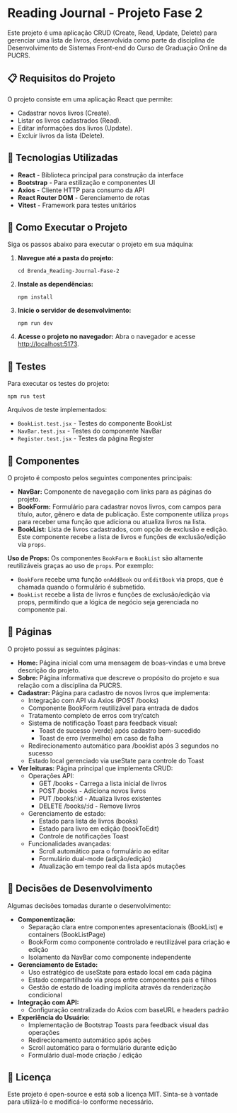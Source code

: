 <body>
    <h1>Reading Journal - Projeto Fase 2</h1>
    <p>Este projeto é uma aplicação CRUD (Create, Read, Update, Delete) para gerenciar uma lista de livros, desenvolvida como parte da disciplina de Desenvolvimento de Sistemas Front-end do Curso de Graduação Online da PUCRS.</p>

<h2>📋 Requisitos do Projeto</h2>
    <p>O projeto consiste em uma aplicação React que permite:</p>
    <ul>
        <li>Cadastrar novos livros (Create).</li>
        <li>Listar os livros cadastrados (Read).</li>
        <li>Editar informações dos livros (Update).</li>
        <li>Excluir livros da lista (Delete).</li>
    </ul>

  <h2>🚀 Tecnologias Utilizadas</h2>
    <ul>
        <li><strong>React</strong> - Biblioteca principal para construção da interface</li>
        <li><strong>Bootstrap</strong> - Para estilização e componentes UI</li>
        <li><strong>Axios</strong> - Cliente HTTP para consumo da API</li>
        <li><strong>React Router DOM</strong> - Gerenciamento de rotas</li>
        <li><strong>Vitest</strong> - Framework para testes unitários</li>
    </ul>

<h2>🚀 Como Executar o Projeto</h2>
    <p>Siga os passos abaixo para executar o projeto em sua máquina:</p>
    <ol>
        <li>
            <strong>Navegue até a pasta do projeto:</strong>
            <pre><code>cd Brenda_Reading-Journal-Fase-2</code></pre>
        </li>
        <li>
            <strong>Instale as dependências:</strong>
            <pre><code>npm install</code></pre>
        </li>
        <li>
            <strong>Inicie o servidor de desenvolvimento:</strong>
            <pre><code>npm run dev</code></pre>
        </li>
        <li>
            <strong>Acesse o projeto no navegador:</strong>
            Abra o navegador e acesse <a href="http://localhost:5173" target="_blank">http://localhost:5173</a>.
        </li>
    </ol>

<h2>🧪 Testes</h2>
    <p>Para executar os testes do projeto:</p>
    <pre><code>npm run test</code></pre>
    <p>Arquivos de teste implementados:</p>
    <ul>
        <li><code>BookList.test.jsx</code> - Testes do componente BookList</li>
        <li><code>NavBar.test.jsx</code> - Testes do componente NavBar</li>
        <li><code>Register.test.jsx</code> - Testes da página Register</li>
    </ul>

<h2>🧩 Componentes</h2>
    <p>O projeto é composto pelos seguintes componentes principais:</p>
    <ul>
        <li>
            <strong>NavBar:</strong> Componente de navegação com links para as páginas do projeto.
        </li>
        <li>
            <strong>BookForm:</strong> Formulário para cadastrar novos livros, com campos para título, autor, gênero e data de publicação. Este componente utiliza <code>props</code> para receber uma função que adiciona ou atualiza livros na lista.
        </li>
        <li>
            <strong>BookList:</strong> Lista de livros cadastrados, com opção de exclusão e edição. Este componente recebe a lista de livros e funções de exclusão/edição via <code>props</code>.
        </li>
    </ul>
    <p>
        <strong>Uso de Props:</strong> Os componentes <code>BookForm</code> e <code>BookList</code> são altamente reutilizáveis graças ao uso de <code>props</code>. Por exemplo:
        <ul>
            <li><code>BookForm</code> recebe uma função <code>onAddBook</code> ou <code>onEditBook</code> via props, que é chamada quando o formulário é submetido.</li>
            <li><code>BookList</code> recebe a lista de livros e funções de exclusão/edição via props, permitindo que a lógica de negócio seja gerenciada no componente pai.</li>
        </ul>
    </p>

<h2>📄 Páginas</h2>
    <p>O projeto possui as seguintes páginas:</p>
    <ul>
        <li>
            <strong>Home:</strong> Página inicial com uma mensagem de boas-vindas e uma breve descrição do projeto.
        </li>
        <li>
            <strong>Sobre:</strong> Página informativa que descreve o propósito do projeto e sua relação com a disciplina da PUCRS.
        </li>
        <li>
    <strong>Cadastrar:</strong> Página para cadastro de novos livros que implementa:
    <ul>
        <li>Integração com API via Axios (POST /books)</li>
        <li>Componente BookForm reutilizável para entrada de dados</li>
        <li>Tratamento completo de erros com try/catch</li>
        <li>Sistema de notificação Toast para feedback visual:
            <ul>
                <li>Toast de sucesso (verde) após cadastro bem-sucedido</li>
                <li>Toast de erro (vermelho) em caso de falha</li>
            </ul>
        </li>
        <li>Redirecionamento automático para /booklist após 3 segundos no sucesso</li>
        <li>Estado local gerenciado via useState para controle do Toast</li>
    </ul>
</li>
<li>
    <strong>Ver leituras:</strong> Página principal que implementa CRUD:
    <ul>
        <li>Operações API:
            <ul>
                <li>GET /books - Carrega a lista inicial de livros</li>
                <li>POST /books - Adiciona novos livros</li>
                <li>PUT /books/:id - Atualiza livros existentes</li>
                <li>DELETE /books/:id - Remove livros</li>
            </ul>
        </li>
        <li>Gerenciamento de estado:
            <ul>
                <li>Estado para lista de livros (books)</li>
                <li>Estado para livro em edição (bookToEdit)</li>
                <li>Controle de notificações Toast</li>
            </ul>
        </li>
        <li>Funcionalidades avançadas:
            <ul>
                <li>Scroll automático para o formulário ao editar</li>
                <li>Formulário dual-mode (adição/edição)</li>
                <li>Atualização em tempo real da lista após mutações</li>
            </ul>
        </li>
    </ul>
</li>
    </ul>

<h2>🔧 Decisões de Desenvolvimento</h2>
<p>Algumas decisões tomadas durante o desenvolvimento:</p>
<ul>
    <li>
        <strong>Componentização:</strong>
        <ul>
            <li>Separação clara entre componentes apresentacionais (BookList) e containers (BookListPage)</li>
            <li>BookForm como componente controlado e reutilizável para criação e edição</li>
            <li>Isolamento da NavBar como componente independente</li>
        </ul>
    </li>
    <li>
        <strong>Gerenciamento de Estado:</strong>
        <ul>
            <li>Uso estratégico de useState para estado local em cada página</li>
            <li>Estado compartilhado via props entre componentes pais e filhos</li>
            <li>Gestão de estado de loading implícita através da renderização condicional</li>
        </ul>
    </li>
    <li>
        <strong>Integração com API:</strong>
        <ul>
            <li>Configuração centralizada do Axios com baseURL e headers padrão</li>
        </ul>
    </li>
    <li>
        <strong>Experiência do Usuário:</strong>
        <ul>
            <li>Implementação de Bootstrap Toasts para feedback visual das operações</li>
            <li>Redirecionamento automático após ações</li>
            <li>Scroll automático para o formulário durante edição</li>
            <li>Formulário dual-mode criação / edição</li>
        </ul>
    </li>
</ul>

<h2>📝 Licença</h2>
    <p>Este projeto é open-source e está sob a licença MIT. Sinta-se à vontade para utilizá-lo e modificá-lo conforme necessário.</p>
</body>
